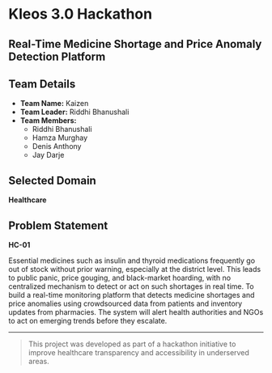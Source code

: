 # Kleos 3.0 Hackathon

## Real-Time Medicine Shortage and Price Anomaly Detection Platform


## Team Details
- **Team Name:** Kaizen
- **Team Leader:** Riddhi Bhanushali
- **Team Members:**
  - Riddhi Bhanushali
  - Hamza Murghay
  - Denis Anthony
  - Jay Darje





## Selected Domain
**Healthcare**

## Problem Statement
**HC-01**

Essential medicines such as insulin and thyroid medications frequently go out of stock without prior warning, especially at the district level. This leads to public panic, price gouging, and black-market hoarding, with no centralized mechanism to detect or act on such shortages in real time.
To build a real-time monitoring platform that detects medicine shortages and price anomalies using crowdsourced data from patients and inventory updates from pharmacies. The system will alert health authorities and NGOs to act on emerging trends before they escalate.

---

> This project was developed as part of a hackathon initiative to improve healthcare transparency and accessibility in underserved areas.
